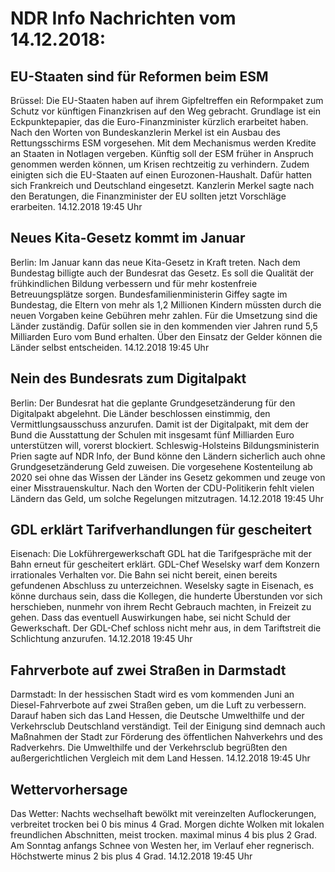 # NDR Info Nachrichten vom 14.12.2018:


## EU-Staaten sind für Reformen beim ESM
Brüssel: Die EU-Staaten haben auf ihrem Gipfeltreffen ein Reformpaket zum Schutz vor künftigen Finanzkrisen auf den Weg gebracht. Grundlage ist ein Eckpunktepapier, das die Euro-Finanzminister kürzlich erarbeitet haben. Nach den Worten von Bundeskanzlerin Merkel ist ein Ausbau des Rettungsschirms ESM vorgesehen. Mit dem Mechanismus werden Kredite an Staaten in Notlagen vergeben. Künftig soll der ESM früher in Anspruch genommen werden können, um Krisen rechtzeitig zu verhindern. Zudem einigten sich die EU-Staaten auf einen Eurozonen-Haushalt. Dafür hatten sich Frankreich und Deutschland eingesetzt. Kanzlerin Merkel sagte nach den Beratungen, die Finanzminister der EU sollten jetzt Vorschläge erarbeiten. 14.12.2018 19:45 Uhr 

## Neues Kita-Gesetz kommt im Januar
Berlin: Im Januar kann das neue Kita-Gesetz in Kraft treten. Nach dem Bundestag billigte auch der Bundesrat das Gesetz. Es soll die Qualität der frühkindlichen Bildung verbessern und für mehr kostenfreie Betreuungsplätze sorgen. Bundesfamilienministerin Giffey sagte im Bundestag, die Eltern von mehr als 1,2 Millionen Kindern müssten durch die neuen Vorgaben keine Gebühren mehr zahlen. Für die Umsetzung sind die Länder zuständig. Dafür sollen sie in den kommenden vier Jahren rund 5,5 Milliarden Euro vom Bund erhalten. Über den Einsatz der Gelder können die Länder selbst entscheiden. 14.12.2018 19:45 Uhr 

## Nein des Bundesrats zum Digitalpakt
Berlin: Der Bundesrat hat die geplante Grundgesetzänderung für den Digitalpakt abgelehnt. Die Länder beschlossen einstimmig, den Vermittlungsausschuss anzurufen. Damit ist der Digitalpakt, mit dem der Bund die Ausstattung der Schulen mit insgesamt fünf Milliarden Euro unterstützen will, vorerst blockiert. Schleswig-Holsteins Bildungsministerin Prien sagte auf NDR Info, der Bund könne den Ländern sicherlich auch ohne Grundgesetzänderung Geld zuweisen. Die vorgesehene Kostenteilung ab 2020 sei ohne das Wissen der Länder ins Gesetz gekommen und zeuge von einer Misstrauenskultur. Nach den Worten der CDU-Politikerin fehlt vielen Ländern das Geld, um solche Regelungen mitzutragen. 14.12.2018 19:45 Uhr 

## GDL erklärt Tarifverhandlungen für gescheitert
Eisenach: Die Lokführergewerkschaft GDL hat die Tarifgespräche mit der Bahn erneut für gescheitert erklärt. GDL-Chef Weselsky warf dem Konzern irrationales Verhalten vor. Die Bahn sei nicht bereit, einen bereits gefundenen Abschluss zu unterzeichnen. Weselsky sagte in Eisenach, es könne durchaus sein, dass die Kollegen, die hunderte Überstunden vor sich herschieben, nunmehr von ihrem Recht Gebrauch machten, in Freizeit zu gehen. Dass das eventuell Auswirkungen habe, sei nicht Schuld der Gewerkschaft. Der GDL-Chef schloss nicht mehr aus, in dem Tariftstreit die Schlichtung anzurufen. 14.12.2018 19:45 Uhr 

## Fahrverbote auf zwei Straßen in Darmstadt
Darmstadt: In der hessischen Stadt wird es vom kommenden Juni an Diesel-Fahrverbote auf zwei Straßen geben, um die Luft zu verbessern. Darauf haben sich das Land Hessen, die Deutsche Umwelthilfe und der Verkehrsclub Deutschland verständigt. Teil der Einigung sind demnach auch Maßnahmen der Stadt zur Förderung des öffentlichen Nahverkehrs und des Radverkehrs. Die Umwelthilfe und der Verkehrsclub begrüßten den außergerichtlichen Vergleich mit dem Land Hessen. 14.12.2018 19:45 Uhr 

## Wettervorhersage
Das Wetter:
Nachts wechselhaft bewölkt mit vereinzelten Auflockerungen, verbreitet trocken bei 0 bis minus 4 Grad. Morgen dichte Wolken mit lokalen freundlichen Abschnitten, meist trocken. maximal minus 4 bis plus 2 Grad. Am Sonntag anfangs Schnee von Westen her, im Verlauf eher regnerisch. Höchstwerte minus 2 bis plus 4 Grad. 14.12.2018 19:45 Uhr 
